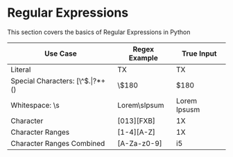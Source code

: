 # Regular Expressions

This section covers the basics of Regular Expressions in Python

 |Use Case|Regex Example|True Input|
 |--------|----------------|------------|
 |Literal|TX|TX|AZ|
 |Special Characters: \[\\^$.\|?*+() |\\$180|$180|
 |Whitespace: \\s|Lorem\\sIpsum|Lorem Ipsusm|
 |Character|[013][FXB]|1X|
 |Character Ranges|[1-4][A-Z]|1X|
 |Character Ranges Combined|[A-Za-z0-9]|i5|
 
